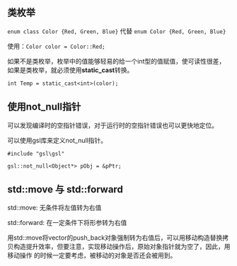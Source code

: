 ## 类枚举
`enum class Color {Red, Green, Blue}` 代替 `enum Color {Red, Green, Blue} `

使用：`Color color = Color::Red;`

如果不是类枚举，枚举中的值能够轻易的给一个int型的值赋值，使可读性很差，如果是类枚举，就必须使用**static_cast**转换。

`int Temp = static_cast<int>(color);`

## 使用not_null指针
可以发现编译时的空指针错误，对于运行时的空指针错误也可以更快地定位。

可以使用gsl库来定义not_null指针。
```
#include "gsl\gsl"

gsl::not_null<Object*> pObj = &pPtr;
```

## std::move 与 std::forward
std::move: 无条件将左值转为右值

std::forward: 在一定条件下将形参转为右值

用std::move将vector的push_back对象强制转为右值后，可以用移动构造替换拷贝构造提升效率，但要注意，实现移动操作后，原始对象指针就为空了，因此，用移动操作
的时候一定要考虑，被移动的对象是否还会被用到。
